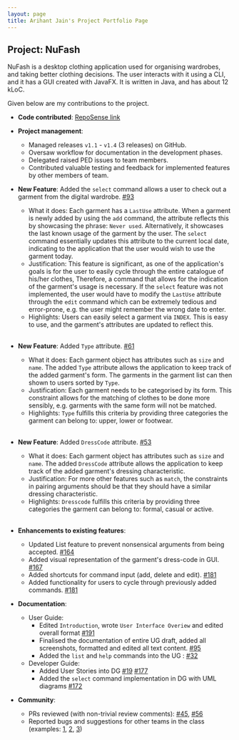 ```yaml
---
layout: page
title: Arihant Jain's Project Portfolio Page
---
```


## Project: NuFash

NuFash is a desktop clothing application used for organising wardrobes, and taking better clothing decisions.
The user interacts with it using a CLI, and it has a GUI created with JavaFX. It is written in Java, and has about
12 kLoC.

Given below are my contributions to the project.

* **Code contributed**: [RepoSense link](https://nus-cs2103-ay2021s2.github.io/tp-dashboard/?search=Arihant%20Jain&sort=groupTitle&sortWithin=title&timeframe=commit&mergegroup=&groupSelect=groupByRepos&breakdown=true&checkedFileTypes=docs~functional-code~test-code~other&since=2021-02-19)


* **Project management**:
    * Managed releases `v1.1` - `v1.4` (3 releases) on GitHub.
    * Oversaw workflow for documentation in the development phases.
    * Delegated raised PED issues to team members.
    * Contributed valuable testing and feedback for implemented features by other members of team.

* **New Feature**: Added the `select` command allows a user to check out a garment from the digital wardrobe.
  [#93](https://github.com/AY2021S2-CS2103T-T12-1/tp/pull/93)
    * What it does: Each garment has a `LastUse` attribute. When a garment is newly added by using the `add` command, 
      the attribute reflects this by showcasing the phrase: `Never used`. Alternatively,
      it showcases the last known usage of the garment by the user.
      The `select` command essentially updates this attribute to the current local date, indicating to the application 
      that the user would wish to use the garment today.
    * Justification: This feature is significant, as one of the application's goals is for the user to easily cycle 
      through the entire catalogue of his/her clothes, 
      Therefore, a command that allows for the indication of the garment's usage is necessary. If the `select` feature
      was not implemented, the user would have to modify the `LastUse` attribute through the `edit` command which can
      be extremely tedious and error-prone, e.g. the user might remember the wrong date to enter.
    * Highlights: Users can easily select a garment via `INDEX`. This is easy to use, and the garment's attributes are
      updated to reflect this.
      <br><br>

* **New Feature**: Added `Type` attribute.
  [#61](https://github.com/AY2021S2-CS2103T-T12-1/tp/pull/61)
  * What it does: Each garment object has attributes such as `size` and `name`. The added `Type` attribute allows
    the application to keep track of the added garment's form. The garments in the garment list can then shown to users sorted
    by `Type`.
  * Justification: Each garment needs to be categorised by its form. This constraint allows for the matching of clothes to be
    done more sensibly, e.g. garments with the same form will not be matched.
  * Highlights: `Type` fulfills this criteria by providing three categories the
    garment can belong to: upper, lower or footwear.
      <br><br>

* **New Feature**: Added `DressCode` attribute.
  [#53](https://github.com/AY2021S2-CS2103T-T12-1/tp/pull/53)
    * What it does: Each garment object has attributes such as `size` and `name`. The added `DressCode` attribute allows
      the application to keep track of the added garment's dressing characteristic. 
    * Justification: For more other features such as `match`, the constraints in pairing arguments should be that they
      should have a similar dressing characteristic. 
    * Highlights: `Dresscode` fulfills this criteria by providing three categories the
      garment can belong to: formal, casual or active.
      <br><br>
      
* **Enhancements to existing features**:
    * Updated List feature to prevent nonsensical arguments from being accepted.
      [#164](https://github.com/AY2021S2-CS2103T-T12-1/tp/pull/164)
    * Added visual representation of the garment's dress-code in GUI.
      [#167](https://github.com/AY2021S2-CS2103T-T12-1/tp/pull/167)
    * Added shortcuts for command input (add, delete and edit).
      [#181](https://github.com/AY2021S2-CS2103T-T12-1/tp/pull/181)
    * Added functionality for users to cycle through previously added commands.
      [#181](https://github.com/AY2021S2-CS2103T-T12-1/tp/pull/181)
      
* **Documentation**:
    * User Guide:
        * Edited `Introduction`, wrote `User Interface Overiew` and edited overall format
          [\#191](https://github.com/AY2021S2-CS2103T-T12-1/tp/pull/191/files)
        * Finalised the documentation of entire UG draft, added all screenshots, formatted and edited all text content.
          [\#95](https://github.com/AY2021S2-CS2103T-T12-1/tp/pull/95/files)
        * Added the `list` and `help` commands into the UG :
          [\#32](https://github.com/AY2021S2-CS2103T-T12-1/tp/pull/32/files)
    * Developer Guide:
        * Added User Stories into DG
          [\#19](https://github.com/AY2021S2-CS2103T-T12-1/tp/pull/19/files)
          [\#177](https://github.com/AY2021S2-CS2103T-T12-1/tp/pull/177/files)
        * Added the `select` command implementation in DG with UML diagrams
          [\#172](https://github.com/AY2021S2-CS2103T-T12-1/tp/pull/172/files)
          
* **Community**:
    * PRs reviewed (with non-trivial review comments):
      [\#45](https://github.com/AY2021S2-CS2103T-T12-1/tp/pull/155),
      [\#56](https://github.com/AY2021S2-CS2103T-T12-1/tp/pull/151)
    * Reported bugs and suggestions for other teams in the class (examples:
      [1](https://github.com/arihantjain97/ped/issues/6), [2](https://github.com/arihantjain97/ped/issues/5),
      [3](https://github.com/arihantjain97/ped/issues/3))
      
      